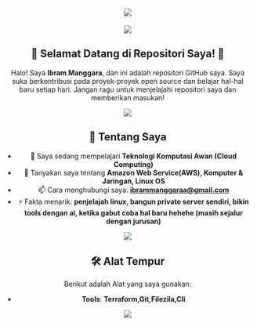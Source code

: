 <h1 align="center">
    <img src="https://readme-typing-svg.herokuapp.com/?font=Righteous&size=35&center=true&vCenter=true&width=500&height=70&duration=4000&lines=Hi+There!+👋;+I'm+Ibram+Manggara!;" />
</h1>

<div align="center">
  <img src="https://user-images.githubusercontent.com/22107794/139580686-887df369-edb8-4bc8-b607-4fbf6d7e4866.gif">

## 🚀 Selamat Datang di Repositori Saya! 🚀

Halo! Saya **Ibram Manggara**, dan ini adalah repositori GitHub saya. Saya suka berkontribusi pada proyek-proyek open source dan belajar hal-hal baru setiap hari. Jangan ragu untuk menjelajahi repositori saya dan memberikan masukan!

<img src="https://user-images.githubusercontent.com/73097560/115834477-dbab4500-a447-11eb-908a-139a6edaec5c.gif"> 

## 🌟 Tentang Saya

- 🌱 Saya sedang mempelajari **Teknologi Komputasi Awan (Cloud Computing)**
- 💬 Tanyakan saya tentang **Amazon Web Service(AWS), Komputer & Jaringan, Linux OS**
- 📫 Cara menghubungi saya: **ibrammanggaraa@gmail.com**
- ⚡ Fakta menarik: **penjelajah linux, bangun private server sendiri, bikin tools dengan ai, ketika gabut coba hal baru hehehe (masih sejalur dengan jurusan)**

<img src="https://user-images.githubusercontent.com/73097560/115834477-dbab4500-a447-11eb-908a-139a6edaec5c.gif">

## 🛠️ Alat Tempur

Berikut adalah Alat yang saya gunakan:

- **Tools**: **Terraform,Git,Filezila,Cli**
  
<img src="https://user-images.githubusercontent.com/73097560/115834477-dbab4500-a447-11eb-908a-139a6edaec5c.gif"> 

